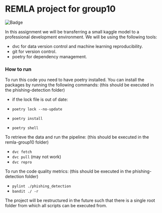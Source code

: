 # REMLA project for group10

![Badge](https://gist.githubusercontent.com/Remi-Lejeune/6ff1588ffc7e3f2e26de1428ea3bde64/raw/90431bb13596c3bc38edae2d06b2ab3856a81efc/badge.svg)


In this assignment we will be transferring a small kaggle model to a professional development environment. We will be using the following tools:
- dvc for data version control and machine learning reproducibility.
- git for version control.
- poetry for dependency management.

### How to run
To run this code you need to have poetry installed. 
You can install the packages by running the following commands:
(this should be executed in the phishing-detection folder)

- if the lock file is out of date:
- ```poetry lock --no-update```

- ```poetry install```
- ```poetry shell```

To retrieve the data and run the pipeline:
(this should be executed in the remla-group10 folder)
- ```dvc fetch```
- ```dvc pull``` (may not work)
- ```dvc repro```

To run the code quality metrics:
(this should be executed in the phishing-detection folder)
- ```pylint ./phishing_detection```
- ```bandit ./ -r```

The project will be restructured in the future such that there is a single root folder from which all scripts can be executed from.
